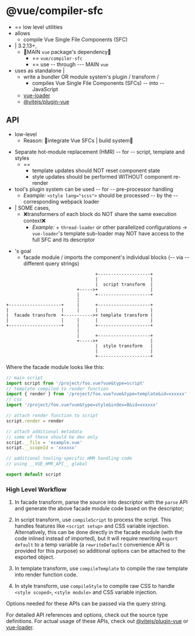 # @vue/compiler-sfc

* == low level utilities
* allows
  * compile Vue Single File Components (SFC)
* | 3.2.13+,
  * 👀MAIN `vue` package's dependency👀
    * == `vue/compiler-sfc`
    * == use -- through --- MAIN `vue`
* uses as standalone |
  * write a bundler OR module system's plugin / transform /
    * compiles Vue Single File Components (SFCs) -- into -- JavaScript
  * [vue-loader](https://github.com/vuejs/vue-loader)
  * [@vitejs/plugin-vue](https://github.com/vitejs/vite-plugin-vue/tree/main/packages/plugin-vue)

## API

* low-level
  * Reason: 🧠integrate Vue SFCs | build system🧠
- Separate hot-module replacement (HMR) -- for -- script, template and styles
  - ==
    - template updates should NOT reset component state
    - style updates should be performed WITHOUT component re-render
- tool's plugin system can be used -- for -- pre-processor handling
  * _Example:_ `<style lang="scss">` should be processed -- by the -- corresponding webpack loader
- | SOME cases,
  - ❌transformers of each block do NOT share the same execution context❌
    * _Example:_ + `thread-loader` or other parallelized configurations -> `vue-loader`'s template sub-loader may NOT have access to the full SFC and its descriptor

* 's goal
  * facade module / imports the component's individual blocks  (-- via -- different query strings)

```
                                  +--------------------+
                                  |                    |
                                  |  script transform  |
                           +----->+                    |
                           |      +--------------------+
                           |
+--------------------+     |      +--------------------+
|                    |     |      |                    |
|  facade transform  +----------->+ template transform |
|                    |     |      |                    |
+--------------------+     |      +--------------------+
                           |
                           |      +--------------------+
                           +----->+                    |
                                  |  style transform   |
                                  |                    |
                                  +--------------------+
```

Where the facade module looks like this:

```js
// main script
import script from '/project/foo.vue?vue&type=script'
// template compiled to render function
import { render } from '/project/foo.vue?vue&type=template&id=xxxxxx'
// css
import '/project/foo.vue?vue&type=style&index=0&id=xxxxxx'

// attach render function to script
script.render = render

// attach additional metadata
// some of these should be dev only
script.__file = 'example.vue'
script.__scopeId = 'xxxxxx'

// additional tooling-specific HMR handling code
// using __VUE_HMR_API__ global

export default script
```

### High Level Workflow

1. In facade transform, parse the source into descriptor with the `parse` API and generate the above facade module code based on the descriptor;

2. In script transform, use `compileScript` to process the script. This handles features like `<script setup>` and CSS variable injection. Alternatively, this can be done directly in the facade module (with the code inlined instead of imported), but it will require rewriting `export default` to a temp variable (a `rewriteDefault` convenience API is provided for this purpose) so additional options can be attached to the exported object.

3. In template transform, use `compileTemplate` to compile the raw template into render function code.

4. In style transform, use `compileStyle` to compile raw CSS to handle `<style scoped>`, `<style module>` and CSS variable injection.

Options needed for these APIs can be passed via the query string.

For detailed API references and options, check out the source type definitions. For actual usage of these APIs, check out [@vitejs/plugin-vue](https://github.com/vitejs/vite-plugin-vue/tree/main/packages/plugin-vue) or [vue-loader](https://github.com/vuejs/vue-loader/tree/next).
